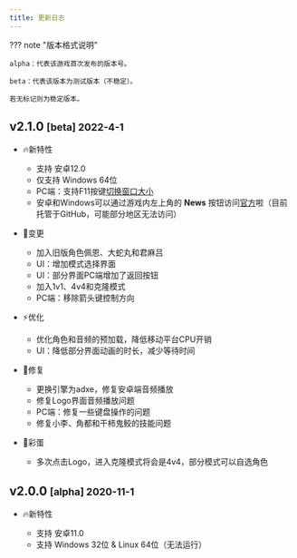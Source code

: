 ```yaml
---
title: 更新日志
---
```


??? note "版本格式说明"

    alpha：代表该游戏首次发布的版本号。

    beta：代表该版本为测试版本（不稳定）。

    若无标记则为稳定版本。

## v2.1.0 <small>[beta] 2022-4-1</small>

- 🔥新特性
    - 支持 安卓12.0
    - 仅支持 Windows 64位
    - PC端：支持F11按键[切换窗口大小](../game-guides/platform/pc/index.md#特殊功能)
    - 安卓和Windows可以通过游戏内左上角的 **News** 按钮访问[官方](https://game.naruto.re)啦（目前托管于GitHub，可能部分地区无法访问）

- 🚀变更
    - 加入旧版角色佩恩、大蛇丸和君麻吕
    - UI：增加模式选择界面
    - UI：部分界面PC端增加了返回按钮
    - 加入1v1、4v4和克隆模式
    - PC端：移除箭头键控制方向

- ⚡️优化
    - 优化角色和音频的预加载，降低移动平台CPU开销
    - UI：降低部分界面动画的时长，减少等待时间

- 🐞修复
    - 更换引擎为adxe，修复安卓端音频播放
    - 修复Logo界面音频播放问题
    - PC端：修复一些键盘操作的问题
    - 修复小李、角都和干柿鬼鲛的技能问题

- 🎉彩蛋
    - 多次点击Logo，进入克隆模式将会是4v4，部分模式可以自选角色


## v2.0.0 <small>[alpha] 2020-11-1</small>

- 🔥新特性

    - 支持 安卓11.0
    - 支持 Windows 32位 & Linux 64位（无法运行）
